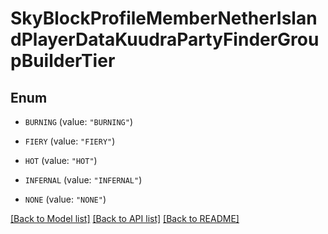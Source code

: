 # SkyBlockProfileMemberNetherIslandPlayerDataKuudraPartyFinderGroupBuilderTier

## Enum


* `BURNING` (value: `"BURNING"`)

* `FIERY` (value: `"FIERY"`)

* `HOT` (value: `"HOT"`)

* `INFERNAL` (value: `"INFERNAL"`)

* `NONE` (value: `"NONE"`)


[[Back to Model list]](../README.md#documentation-for-models) [[Back to API list]](../README.md#documentation-for-api-endpoints) [[Back to README]](../README.md)


